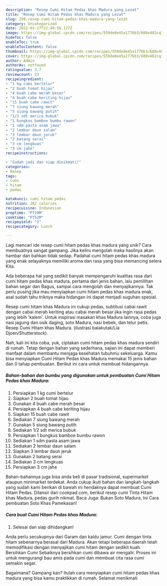 ```yaml
---
description: "Resep Cumi Hitam Pedas khas Madura yang Lezat"
title: "Resep Cumi Hitam Pedas khas Madura yang Lezat"
slug: 299-resep-cumi-hitam-pedas-khas-madura-yang-lezat
category: Uncategorized
date: 2022-03-27T22:49:58.127Z
image: https://img-global.cpcdn.com/recipes/559de8e45a1776b3/680x482cq70/cumi-hitam-pedas-khas-madura-foto-resep-utama.jpg
hideToc: false
enableToc: true
enableTocContent: false
thumbnail: https://img-global.cpcdn.com/recipes/559de8e45a1776b3/680x482cq70/cumi-hitam-pedas-khas-madura-foto-resep-utama.jpg
cover: https://img-global.cpcdn.com/recipes/559de8e45a1776b3/680x482cq70/cumi-hitam-pedas-khas-madura-foto-resep-utama.jpg
author: Admin
authorAv: notfound
ratingvalue: 3.7
reviewcount: 23
recipeingredient:
- "1 kg cumi bertelur"
- "2 buah tomat hijau"
- "4 buah cabe merah besar"
- "4 buah cabe keriting hijau"
- "15 buah cabe rawit"
- "7 siung bawang merah"
- "5 siung bawang putih"
- "1/2 sdt merica bubuk"
- "1 bungkus bamboe bumbu rawon"
- "1 sdm pasta asam jawa"
- "2 lembar daun salam"
- "3 lembar daun jeruk"
- "2 batang serai"
- "3 cm lengkuas"
- "3 cm jahe"
recipeinstructions:

- "Sudah jadi dan siap dinikmati!"
categories:
- Resep
tags:
- cumi
- hitam
- pedas

katakunci: cumi hitam pedas 
nutrition: 262 calories
recipecuisine: Indonesian
preptime: "PT19M"
cooktime: "PT52M"
recipeyield: "3"
recipecategory: Lunch

---
```





Lagi mencari ide resep cumi hitam pedas khas madura yang unik? Cara membuatnya sangat gampang. Jika keliru mengolah maka hasilnya akan hambar dan bahkan tidak sedap. Padahal cumi hitam pedas khas madura yang enak selayaknya memiliki aroma dan rasa yang bisa memancing selera Kita.





Ada beberapa hal yang sedikit banyak mempengaruhi kualitas rasa dari cumi hitam pedas khas madura, pertama dari jenis bahan, lalu pemilihan bahan segar dan Bagus, sampai cara mengolah dan menyajikannya. Tak perlu pusing jika mau menyiapkan cumi hitam pedas khas madura enak,      asal sudah tahu triknya maka hidangan ini dapat menjadi suguhan spesial.














Resep cumi hitam khas Madura ini cukup pedas, subtitusi cabai rawit dengan cabai merah keriting atau cabai merah besar jika ingin rasa pedas yang lebih &#39;kalem&#39;. Untuk inspirasi masakan khas Madura lainnya, coba juga nasi jagung dan osik daging, soto Madura, nasi bebek, dan telur petis. Resep Cumi Hitam khas Madura. (ilustrasi balakutak/Lia Djoen/Shutterstock).






Nah, kali ini kita coba, yuk, ciptakan cumi hitam pedas khas madura sendiri di rumah. Tetap dengan bahan yang sederhana, sajian ini dapat memberi manfaat dalam membantu menjaga kesehatan tubuhmu sekeluarga. Kamu bisa menyiapkan Cumi Hitam Pedas khas Madura memakai 15 jenis bahan dan 0 tahap pembuatan. Berikut ini cara untuk membuat hidangannya.

<!--inarticleads1-->

##### Bahan-bahan dan bumbu yang digunakan untuk pembuatan Cumi Hitam Pedas khas Madura:

1. Persiapkan 1 kg cumi bertelur
1. Siapkan 2 buah tomat hijau
1. Gunakan 4 buah cabe merah besar
1. Persiapkan 4 buah cabe keriting hijau
1. Siapkan 15 buah cabe rawit
1. Sediakan 7 siung bawang merah
1. Gunakan 5 siung bawang putih
1. Sediakan 1/2 sdt merica bubuk
1. Persiapkan 1 bungkus bamboe bumbu rawon
1. Sediakan 1 sdm pasta asam jawa
1. Sediakan 2 lembar daun salam
1. Siapkan 3 lembar daun jeruk
1. Gunakan 2 batang serai
1. Sediakan 3 cm lengkuas
1. Persiapkan 3 cm jahe


Bahan-bahannya juga bisa anda beli di pasar tradisional, supermarket ataupun minimarket terdekat. Anda cukup ikuti bahan dan langkah-langkah yang sudah kami berikan di bawah ini hendaknya dapat membuat Cumi Hitam Pedas. Dilansir dari cookpad.com, berikut resep cumi Tinta Hitam khas Madura, pedas gurih nikmat. Baca Juga: Bukan Soto Madura, Ini Cara pembuatan Soto Khas Pamekasan! 

<!--inarticleads2-->

##### Cara buat Cumi Hitam Pedas khas Madura:


1. Selesai dan siap dihidangkan!

Anda perlu secukupnya dari Garam dan kaldu jamur. Cumi dengan tinta hitam sebenarnya berasal dari Madura. Akan tetapi beberapa daerah telah memodifikasi dengan menyajikan cumi hitam dengan sedikit kuah. Bersihkan Cumi Sebaiknya bersihkan cumi dibawa air mengalir. Proses ini untuk mengurangi bau amis pada cumi dan membuat cita rasa cumi semakin segar. 

Bagaimana? Gampang kan? Itulah cara menyiapkan cumi hitam pedas khas madura yang bisa kamu praktikkan di rumah. Selamat menikmati

